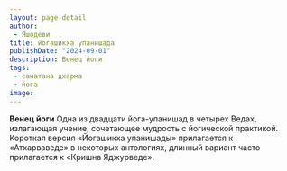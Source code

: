 ```yaml
---
layout: page-detail
author:
 - Яшодеви
title: йогашикха упанишада
publishDate: "2024-09-01"
description: Венец йоги
tags:
 - санатана дхарма
 - йога
image: 
---
```


__Венец йоги__
Одна из двадцати йога-упанишад в четырех Ведах, излагающая учение, сочетающее мудрость с йогической практикой. Короткая версия «Йогашикха упанишады» прилагается к «Атхарваведе» в некоторых антологиях, длинный вариант часто прилагается к «Кришна Яджурведе».

